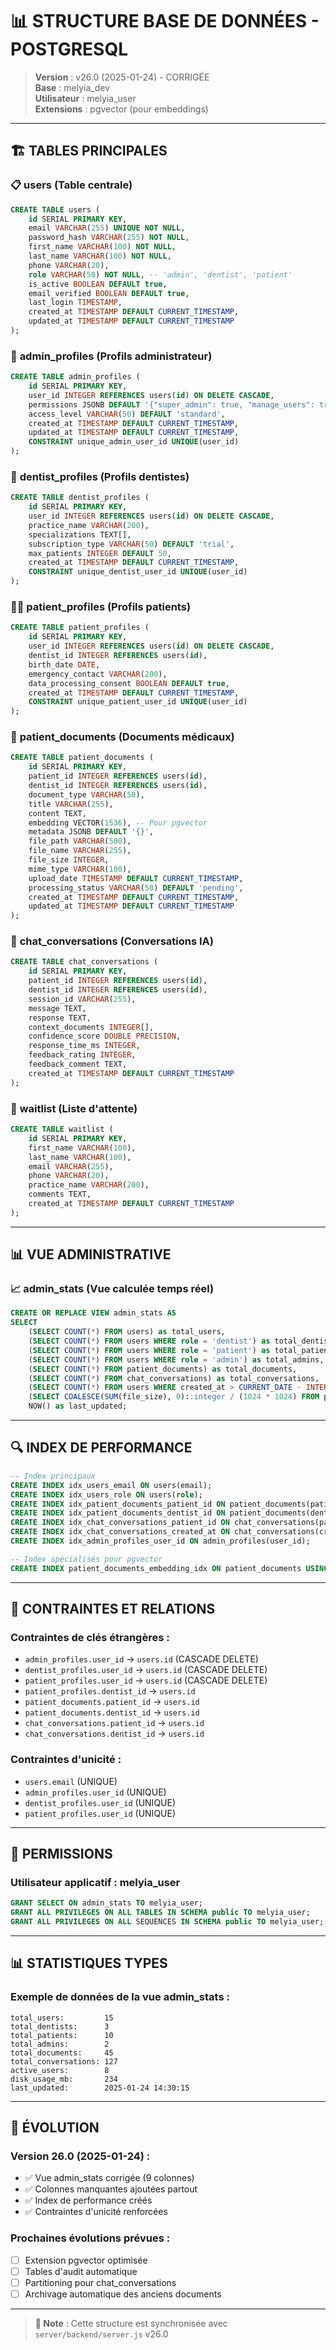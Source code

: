 # 📊 STRUCTURE BASE DE DONNÉES - POSTGRESQL

> **Version** : v26.0 (2025-01-24) - CORRIGÉE  
> **Base** : melyia_dev  
> **Utilisateur** : melyia_user  
> **Extensions** : pgvector (pour embeddings)

---

## 🏗️ TABLES PRINCIPALES

### 📋 **users** (Table centrale)

```sql
CREATE TABLE users (
    id SERIAL PRIMARY KEY,
    email VARCHAR(255) UNIQUE NOT NULL,
    password_hash VARCHAR(255) NOT NULL,
    first_name VARCHAR(100) NOT NULL,
    last_name VARCHAR(100) NOT NULL,
    phone VARCHAR(20),
    role VARCHAR(50) NOT NULL, -- 'admin', 'dentist', 'patient'
    is_active BOOLEAN DEFAULT true,
    email_verified BOOLEAN DEFAULT true,
    last_login TIMESTAMP,
    created_at TIMESTAMP DEFAULT CURRENT_TIMESTAMP,
    updated_at TIMESTAMP DEFAULT CURRENT_TIMESTAMP
);
```

### 👑 **admin_profiles** (Profils administrateur)

```sql
CREATE TABLE admin_profiles (
    id SERIAL PRIMARY KEY,
    user_id INTEGER REFERENCES users(id) ON DELETE CASCADE,
    permissions JSONB DEFAULT '{"super_admin": true, "manage_users": true, "view_analytics": true, "manage_documents": true}',
    access_level VARCHAR(50) DEFAULT 'standard',
    created_at TIMESTAMP DEFAULT CURRENT_TIMESTAMP,
    updated_at TIMESTAMP DEFAULT CURRENT_TIMESTAMP,
    CONSTRAINT unique_admin_user_id UNIQUE(user_id)
);
```

### 🦷 **dentist_profiles** (Profils dentistes)

```sql
CREATE TABLE dentist_profiles (
    id SERIAL PRIMARY KEY,
    user_id INTEGER REFERENCES users(id) ON DELETE CASCADE,
    practice_name VARCHAR(200),
    specializations TEXT[],
    subscription_type VARCHAR(50) DEFAULT 'trial',
    max_patients INTEGER DEFAULT 50,
    created_at TIMESTAMP DEFAULT CURRENT_TIMESTAMP,
    CONSTRAINT unique_dentist_user_id UNIQUE(user_id)
);
```

### 🧑‍⚕️ **patient_profiles** (Profils patients)

```sql
CREATE TABLE patient_profiles (
    id SERIAL PRIMARY KEY,
    user_id INTEGER REFERENCES users(id) ON DELETE CASCADE,
    dentist_id INTEGER REFERENCES users(id),
    birth_date DATE,
    emergency_contact VARCHAR(200),
    data_processing_consent BOOLEAN DEFAULT true,
    created_at TIMESTAMP DEFAULT CURRENT_TIMESTAMP,
    CONSTRAINT unique_patient_user_id UNIQUE(user_id)
);
```

### 📄 **patient_documents** (Documents médicaux)

```sql
CREATE TABLE patient_documents (
    id SERIAL PRIMARY KEY,
    patient_id INTEGER REFERENCES users(id),
    dentist_id INTEGER REFERENCES users(id),
    document_type VARCHAR(50),
    title VARCHAR(255),
    content TEXT,
    embedding VECTOR(1536), -- Pour pgvector
    metadata JSONB DEFAULT '{}',
    file_path VARCHAR(500),
    file_name VARCHAR(255),
    file_size INTEGER,
    mime_type VARCHAR(100),
    upload_date TIMESTAMP DEFAULT CURRENT_TIMESTAMP,
    processing_status VARCHAR(50) DEFAULT 'pending',
    created_at TIMESTAMP DEFAULT CURRENT_TIMESTAMP,
    updated_at TIMESTAMP DEFAULT CURRENT_TIMESTAMP
);
```

### 💬 **chat_conversations** (Conversations IA)

```sql
CREATE TABLE chat_conversations (
    id SERIAL PRIMARY KEY,
    patient_id INTEGER REFERENCES users(id),
    dentist_id INTEGER REFERENCES users(id),
    session_id VARCHAR(255),
    message TEXT,
    response TEXT,
    context_documents INTEGER[],
    confidence_score DOUBLE PRECISION,
    response_time_ms INTEGER,
    feedback_rating INTEGER,
    feedback_comment TEXT,
    created_at TIMESTAMP DEFAULT CURRENT_TIMESTAMP
);
```

### 📝 **waitlist** (Liste d'attente)

```sql
CREATE TABLE waitlist (
    id SERIAL PRIMARY KEY,
    first_name VARCHAR(100),
    last_name VARCHAR(100),
    email VARCHAR(255),
    phone VARCHAR(20),
    practice_name VARCHAR(200),
    comments TEXT,
    created_at TIMESTAMP DEFAULT CURRENT_TIMESTAMP
);
```

---

## 📊 VUE ADMINISTRATIVE

### 📈 **admin_stats** (Vue calculée temps réel)

```sql
CREATE OR REPLACE VIEW admin_stats AS
SELECT
    (SELECT COUNT(*) FROM users) as total_users,
    (SELECT COUNT(*) FROM users WHERE role = 'dentist') as total_dentists,
    (SELECT COUNT(*) FROM users WHERE role = 'patient') as total_patients,
    (SELECT COUNT(*) FROM users WHERE role = 'admin') as total_admins,
    (SELECT COUNT(*) FROM patient_documents) as total_documents,
    (SELECT COUNT(*) FROM chat_conversations) as total_conversations,
    (SELECT COUNT(*) FROM users WHERE created_at > CURRENT_DATE - INTERVAL '7 days') as active_users,
    (SELECT COALESCE(SUM(file_size), 0)::integer / (1024 * 1024) FROM patient_documents) as disk_usage_mb,
    NOW() as last_updated;
```

---

## 🔍 INDEX DE PERFORMANCE

```sql
-- Index principaux
CREATE INDEX idx_users_email ON users(email);
CREATE INDEX idx_users_role ON users(role);
CREATE INDEX idx_patient_documents_patient_id ON patient_documents(patient_id);
CREATE INDEX idx_patient_documents_dentist_id ON patient_documents(dentist_id);
CREATE INDEX idx_chat_conversations_patient_id ON chat_conversations(patient_id);
CREATE INDEX idx_chat_conversations_created_at ON chat_conversations(created_at);
CREATE INDEX idx_admin_profiles_user_id ON admin_profiles(user_id);

-- Index spécialisés pour pgvector
CREATE INDEX patient_documents_embedding_idx ON patient_documents USING ivfflat (embedding vector_cosine_ops);
```

---

## 🔗 CONTRAINTES ET RELATIONS

### Contraintes de clés étrangères :

- `admin_profiles.user_id` → `users.id` (CASCADE DELETE)
- `dentist_profiles.user_id` → `users.id` (CASCADE DELETE)
- `patient_profiles.user_id` → `users.id` (CASCADE DELETE)
- `patient_profiles.dentist_id` → `users.id`
- `patient_documents.patient_id` → `users.id`
- `patient_documents.dentist_id` → `users.id`
- `chat_conversations.patient_id` → `users.id`
- `chat_conversations.dentist_id` → `users.id`

### Contraintes d'unicité :

- `users.email` (UNIQUE)
- `admin_profiles.user_id` (UNIQUE)
- `dentist_profiles.user_id` (UNIQUE)
- `patient_profiles.user_id` (UNIQUE)

---

## 🔐 PERMISSIONS

### Utilisateur applicatif : **melyia_user**

```sql
GRANT SELECT ON admin_stats TO melyia_user;
GRANT ALL PRIVILEGES ON ALL TABLES IN SCHEMA public TO melyia_user;
GRANT ALL PRIVILEGES ON ALL SEQUENCES IN SCHEMA public TO melyia_user;
```

---

## 📊 STATISTIQUES TYPES

### Exemple de données de la vue admin_stats :

```
total_users:         15
total_dentists:      3
total_patients:      10
total_admins:        2
total_documents:     45
total_conversations: 127
active_users:        8
disk_usage_mb:       234
last_updated:        2025-01-24 14:30:15
```

---

## 🔄 ÉVOLUTION

### Version 26.0 (2025-01-24) :

- ✅ Vue admin_stats corrigée (9 colonnes)
- ✅ Colonnes manquantes ajoutées partout
- ✅ Index de performance créés
- ✅ Contraintes d'unicité renforcées

### Prochaines évolutions prévues :

- [ ] Extension pgvector optimisée
- [ ] Tables d'audit automatique
- [ ] Partitioning pour chat_conversations
- [ ] Archivage automatique des anciens documents

---

> **📝 Note** : Cette structure est synchronisée avec `server/backend/server.js` v26.0
